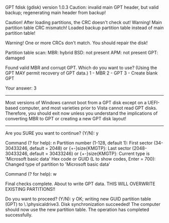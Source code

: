 GPT fdisk (gdisk) version 1.0.3
Caution: invalid main GPT header, but valid backup; regenerating main header
from backup!

Caution! After loading partitions, the CRC doesn't check out!
Warning! Main partition table CRC mismatch! Loaded backup partition table
instead of main partition table!

Warning! One or more CRCs don't match. You should repair the disk!

Partition table scan:
  MBR: hybrid
  BSD: not present
  APM: not present
  GPT: damaged

Found valid MBR and corrupt GPT. Which do you want to use? (Using the
GPT MAY permit recovery of GPT data.)
 1 - MBR
 2 - GPT
 3 - Create blank GPT

Your answer: 3
************************************************************************
Most versions of Windows cannot boot from a GPT disk except on a UEFI-based
computer, and most varieties prior to Vista cannot read GPT disks. Therefore,
you should exit now unless you understand the implications of converting MBR
to GPT or creating a new GPT disk layout!
************************************************************************

Are you SURE you want to continue? (Y/N): y

Command (? for help): n
Partition number (1-128, default 1): 
First sector (34-30433246, default = 2048) or {+-}size{KMGTP}: 
Last sector (2048-30433246, default = 30433246) or {+-}size{KMGTP}: 
Current type is 'Microsoft basic data'
Hex code or GUID (L to show codes, Enter = 700):
Changed type of partition to 'Microsoft basic data'

Command (? for help): w

Final checks complete. About to write GPT data. THIS WILL OVERWRITE EXISTING
PARTITIONS!!

Do you want to proceed? (Y/N): y
OK; writing new GUID partition table (GPT) to \\.\physicaldrive3.
Disk synchronization succeeded! The computer should now use the new
partition table.
The operation has completed successfully.